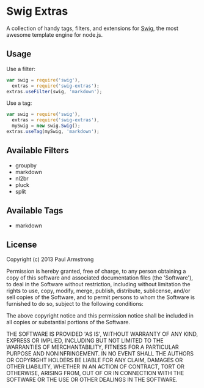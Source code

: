 Swig Extras
===========

A collection of handy tags, filters, and extensions for [Swig](http://paularmstrong.github.io/swig/), the most awesome template engine for node.js.

Usage
-----

Use a filter:

```js
var swig = require('swig'),
  extras = require('swig-extras');
extras.useFilter(swig, 'markdown');
```

Use a tag:

```js
var swig = require('swig'),
  extras = require('swig-extras'),
  mySwig = new swig.Swig();
extras.useTag(mySwig, 'markdown');
```

Available Filters
-----------------

* groupby
* markdown
* nl2br
* pluck
* split

Available Tags
--------------

* markdown

License
-------

Copyright (c) 2013 Paul Armstrong

Permission is hereby granted, free of charge, to any person obtaining a copy of this software and associated documentation files (the 'Software'), to deal in the Software without restriction, including without limitation the rights to use, copy, modify, merge, publish, distribute, sublicense, and/or sell copies of the Software, and to permit persons to whom the Software is furnished to do so, subject to the following conditions:

The above copyright notice and this permission notice shall be included in all copies or substantial portions of the Software.

THE SOFTWARE IS PROVIDED 'AS IS', WITHOUT WARRANTY OF ANY KIND, EXPRESS OR IMPLIED, INCLUDING BUT NOT LIMITED TO THE WARRANTIES OF MERCHANTABILITY, FITNESS FOR A PARTICULAR PURPOSE AND NONINFRINGEMENT. IN NO EVENT SHALL THE AUTHORS OR COPYRIGHT HOLDERS BE LIABLE FOR ANY CLAIM, DAMAGES OR OTHER LIABILITY, WHETHER IN AN ACTION OF CONTRACT, TORT OR OTHERWISE, ARISING FROM, OUT OF OR IN CONNECTION WITH THE SOFTWARE OR THE USE OR OTHER DEALINGS IN THE SOFTWARE.
